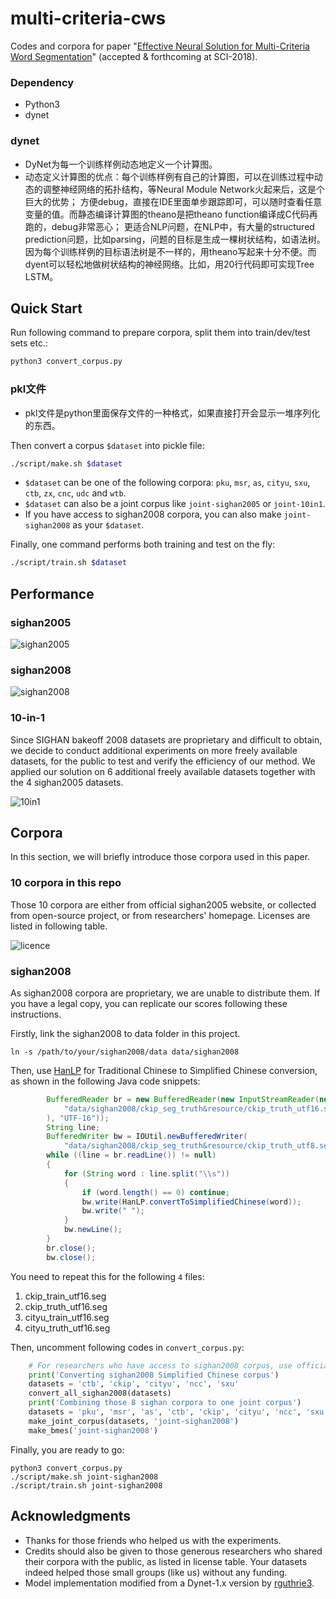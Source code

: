 # multi-criteria-cws
Codes and corpora for paper "[Effective Neural Solution for Multi-Criteria Word Segmentation](https://arxiv.org/abs/1712.02856)" (accepted & forthcoming at SCI-2018).

### Dependency

* Python3
* dynet

### dynet
* DyNet为每一个训练样例动态地定义一个计算图。
* 动态定义计算图的优点：每个训练样例有自己的计算图，可以在训练过程中动态的调整神经网络的拓扑结构，等Neural Module Network火起来后，这是个巨大的优势；
方便debug，直接在IDE里面单步跟踪即可，可以随时查看任意变量的值。而静态编译计算图的theano是把theano function编译成C代码再跑的，debug非常恶心；
更适合NLP问题，在NLP中，有大量的structured prediction问题，比如parsing，问题的目标是生成一棵树状结构，如语法树。
因为每个训练样例的目标语法树是不一样的，用theano写起来十分不便。而dyent可以轻松地做树状结构的神经网络。比如，用20行代码即可实现Tree LSTM。

## Quick Start

Run following command to prepare corpora, split them into train/dev/test sets etc.:

```bash
python3 convert_corpus.py 
```

### pkl文件
* pkl文件是python里面保存文件的一种格式，如果直接打开会显示一堆序列化的东西。
 
Then convert a corpus `$dataset` into pickle file:

```bash
./script/make.sh $dataset
```

* `$dataset` can be one of the following corpora: `pku`, `msr`, `as`, `cityu`, `sxu`, `ctb`, `zx`, `cnc`, `udc` and `wtb`.
* `$dataset` can also be a joint corpus like `joint-sighan2005` or `joint-10in1`.
* If you have access to sighan2008 corpora, you can also make `joint-sighan2008` as your `$dataset`.

Finally, one command performs both training and test on the fly:

```bash
./script/train.sh $dataset
```

## Performance

### sighan2005

![sighan2005](http://wx4.sinaimg.cn/large/006Fmjmcly1fm8ru5refwj31960ssah6.jpg)

### sighan2008
  
![sighan2008](http://wx4.sinaimg.cn/large/006Fmjmcly1fm8rakv137j31in0petfw.jpg)

### 10-in-1

Since SIGHAN bakeoff 2008 datasets are proprietary and difficult to obtain, we decide to conduct additional experiments on more freely available datasets, for the public to test and verify the efficiency of our method. We applied our solution on 6 additional freely available datasets together with the 4 sighan2005 datasets.

![10in1](http://wx1.sinaimg.cn/large/006Fmjmcly1fm5vnkn5zxj31h00ik0z2.jpg)


## Corpora

In this section, we will briefly introduce those corpora used in this paper.

### 10 corpora in this repo

Those 10 corpora are either from official sighan2005 website, or collected from open-source project, or from researchers' homepage. Licenses are listed in following table.

![licence](http://wx3.sinaimg.cn/large/006Fmjmcly1fm6jtha3tmj318r0l40x9.jpg)


### sighan2008

As sighan2008 corpora are proprietary, we are unable to distribute them. If you have a legal copy, you can replicate our scores following these instructions.

Firstly, link the sighan2008 to data folder in this project.

```
ln -s /path/to/your/sighan2008/data data/sighan2008
```

Then, use [HanLP](https://github.com/hankcs/HanLP) for Traditional Chinese to Simplified Chinese conversion, as shown in the following Java code snippets:

```java
        BufferedReader br = new BufferedReader(new InputStreamReader(new FileInputStream(
            "data/sighan2008/ckip_seg_truth&resource/ckip_truth_utf16.seg"
        ), "UTF-16"));
        String line;
        BufferedWriter bw = IOUtil.newBufferedWriter(
            "data/sighan2008/ckip_seg_truth&resource/ckip_truth_utf8.seg");
        while ((line = br.readLine()) != null)
        {
            for (String word : line.split("\\s"))
            {
                if (word.length() == 0) continue;
                bw.write(HanLP.convertToSimplifiedChinese(word));
                bw.write(" ");
            }
            bw.newLine();
        }
        br.close();
        bw.close();
```
You need to repeat this for the following `4` files:

1. ckip_train_utf16.seg
2. ckip_truth_utf16.seg
3. cityu_train_utf16.seg
4. cityu_truth_utf16.seg

Then, uncomment following codes in `convert_corpus.py`:

```python
    # For researchers who have access to sighan2008 corpus, use official corpora please.
    print('Converting sighan2008 Simplified Chinese corpus')
    datasets = 'ctb', 'ckip', 'cityu', 'ncc', 'sxu'
    convert_all_sighan2008(datasets)
    print('Combining those 8 sighan corpora to one joint corpus')
    datasets = 'pku', 'msr', 'as', 'ctb', 'ckip', 'cityu', 'ncc', 'sxu'
    make_joint_corpus(datasets, 'joint-sighan2008')
    make_bmes('joint-sighan2008')
```

Finally, you are ready to go:

```
python3 convert_corpus.py
./script/make.sh joint-sighan2008
./script/train.sh joint-sighan2008
```

## Acknowledgments

- Thanks for those friends who helped us with the experiments.
- Credits should also be given to those generous researchers who shared their corpora with the public, as listed in license table. Your datasets indeed helped those small groups (like us) without any funding.
- Model implementation modified from a Dynet-1.x version by [rguthrie3](https://github.com/rguthrie3/BiLSTM-CRF).






